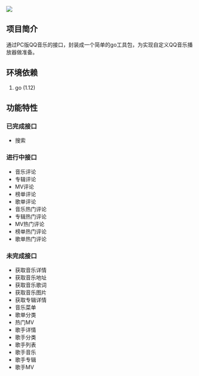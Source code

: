 ![](https://travis-ci.com/fibbery/QQMusicAPI.svg?branch=master)
## 项目简介
通过PC版QQ音乐的接口，封装成一个简单的go工具包，为实现自定义QQ音乐播放器做准备。

## 环境依赖
1. go (1.12)

## 功能特性

### 已完成接口
* 搜索

### 进行中接口
* 音乐评论
* 专辑评论
* MV评论
* 榜单评论
* 歌单评论
* 音乐热门评论
* 专辑热门评论
* MV热门评论
* 榜单热门评论
* 歌单热门评论


### 未完成接口
* 获取音乐详情
* 获取音乐地址
* 获取音乐歌词
* 获取音乐图片
* 获取专辑详情
* 音乐菜单
* 歌单分类
* 热门MV
* 歌手详情
* 歌手分类
* 歌手列表
* 歌手音乐
* 歌手专辑
* 歌手MV


